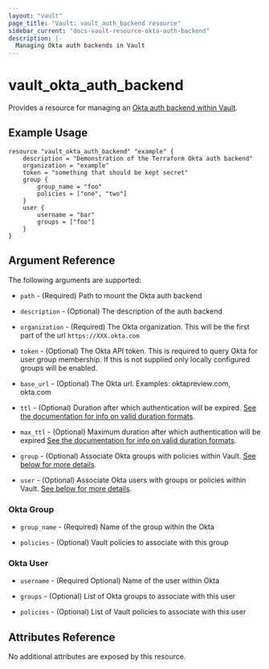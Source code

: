 ```yaml
---
layout: "vault"
page_title: "Vault: vault_auth_backend resource"
sidebar_current: "docs-vault-resource-okta-auth-backend"
description: |-
  Managing Okta auth backends in Vault
---
```


# vault\_okta\_auth\_backend

Provides a resource for managing an
[Okta auth backend within Vault](https://www.vaultproject.io/docs/auth/okta.html).

## Example Usage

```hcl
resource "vault_okta_auth_backend" "example" {
    description = "Demonstration of the Terraform Okta auth backend"
    organization = "example"
    token = "something that should be kept secret"
    group {
        group_name = "foo"
        policies = ["one", "two"]
    }
    user {
        username = "bar"
        groups = ["foo"]
    }
}
```

## Argument Reference

The following arguments are supported:

* `path` - (Required) Path to mount the Okta auth backend

* `description` - (Optional) The description of the auth backend

* `organization` - (Required) The Okta organization. This will be the first part of the url `https://XXX.okta.com`

* `token` - (Optional) The Okta API token. This is required to query Okta for user group membership.
If this is not supplied only locally configured groups will be enabled.

* `base_url` - (Optional) The Okta url. Examples: oktapreview.com, okta.com

* `ttl` - (Optional) Duration after which authentication will be expired.
[See the documentation for info on valid duration formats](https://golang.org/pkg/time/#ParseDuration).

* `max_ttl` - (Optional) Maximum duration after which authentication will be expired
[See the documentation for info on valid duration formats](https://golang.org/pkg/time/#ParseDuration).

* `group` - (Optional) Associate Okta groups with policies within Vault.
[See below for more details](#okta-group). 

* `user` - (Optional) Associate Okta users with groups or policies within Vault.
[See below for more details](#okta-user). 

### Okta Group

* `group_name` - (Required) Name of the group within the Okta

* `policies` - (Optional) Vault policies to associate with this group

### Okta User

* `username` - (Required Optional) Name of the user within Okta

* `groups` - (Optional) List of Okta groups to associate with this user

* `policies` - (Optional) List of Vault policies to associate with this user

## Attributes Reference

No additional attributes are exposed by this resource.
